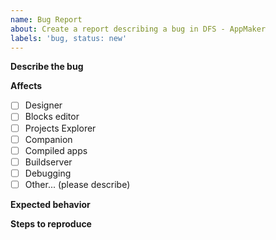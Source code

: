 ```yaml
---
name: Bug Report
about: Create a report describing a bug in DFS - AppMaker
labels: 'bug, status: new'
---
```


**Describe the bug**

<!--
Describe the bug in sufficient detail so that we can understand the issue. You should also describe the steps to reproduce the issue (below) so that we ideally can confirm it.
-->

**Affects**

<!--
Please check off the part of the system that is affected by the bug.
-->

- [ ] Designer
- [ ] Blocks editor
- [ ] Projects Explorer
- [ ] Companion
- [ ] Compiled apps
- [ ] Buildserver
- [ ] Debugging
- [ ] Other... (please describe)

**Expected behavior**

<!--
Please describe what you expected to happen before you encountered the bug.
-->

**Steps to reproduce**

<!--
Please describe the steps needed to reproduce the bug. If possible, please include a minimal example project that demonstrates the issue.
-->
